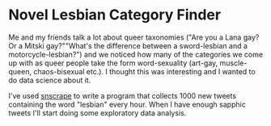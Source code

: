# Novel Lesbian Category Finder
 Me and my friends talk a lot about queer taxonomies ("Are you a Lana gay? Or a Mitski gay?""What's the difference between a sword-lesbian and a motorcycle-lesbian?") and we noticed how many of the categories we come up with as queer people take the form word-sexuality (art-gay, muscle-queen, chaos-bisexual etc.). I thought this was interesting and I wanted to do data science about it. 
 
I've used [snscrape](https://github.com/JustAnotherArchivist/snscrape) to write a program that collects 1000 new tweets containing the word "lesbian" every hour. When I have enough sapphic tweets I'll start doing some exploratory data analysis. 
